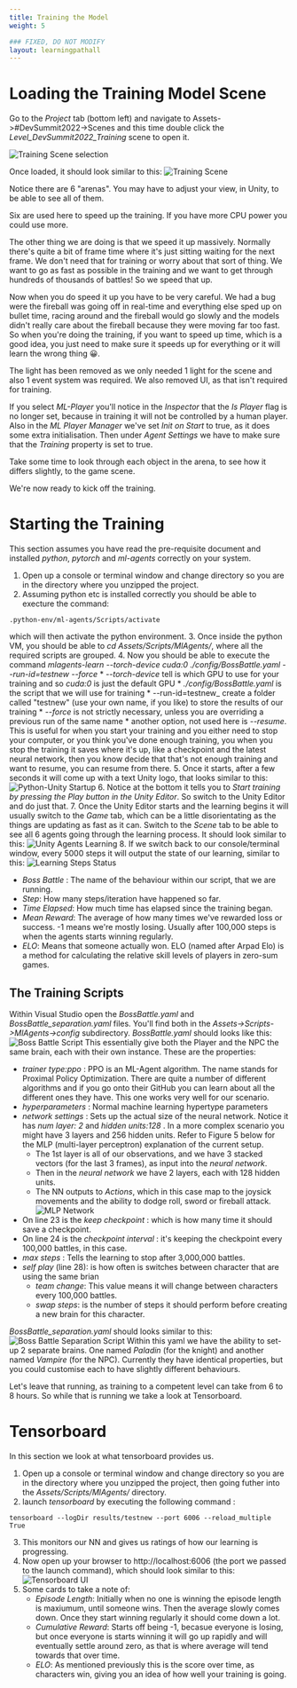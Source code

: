 ```yaml
---
title: Training the Model
weight: 5

### FIXED, DO NOT MODIFY
layout: learningpathall
---
```


# Loading the Training Model Scene
Go to the _Project_ tab (bottom left) and navigate to Assets->#DevSummit2022->Scenes and this time double click the _Level_DevSummit2022_Training_ scene to open it.

![Training Scene selection](project-assets-scenes-training.png "Figure 1. Training Scene selection")

Once loaded, it should look similar to this:
![Training Scene](training-scene.png "Figure 2. Training Scene")

Notice there are 6 "arenas". You may have to adjust your view, in Unity, to be able to see all of them.

Six are used here to speed up the training. If you have more CPU power you could use more.

The other thing we are doing is that we speed it up massively. Normally there's quite a bit of frame time where it's just sitting waiting for the next frame. We don't need that for training or worry about that sort of thing. We want to go as fast as possible in the training and we want to get through hundreds of thousands of battles! So we speed that up.

Now when you do speed it up you have to be very careful. We had a bug were the fireball was going off in real-time  and everything else sped up on bullet time, racing around and the fireball would go slowly and the models didn't really care about the fireball because they were moving far too fast. So when you're doing the training, if you want to speed up time, which is a good idea, you just need to make sure it speeds up for everything or it will learn the wrong thing 😀.

The light has been removed as we only needed 1 light for the scene and also 1 event system was required. We also removed UI, as that isn't required for training. 

If you select _ML-Player_ you'll notice in the _Inspector_ that the _Is Player_ flag is no longer set, because in training it will not be controlled by a human player. Also in the _ML Player Manager_ we've set _Init on Start_ to true, as it does some extra initialisation. Then under _Agent Settings_ we have to make sure that the _Training_ property is set to true.

Take some time to look through each object in the arena, to see how it differs slightly, to the game scene.

We're now ready to kick off the training.

# Starting the Training
This section assumes you have read the pre-requisite document and installed _python_, _pytorch_ and _ml-agents_ correctly on your system.

1. Open up a console or terminal window and change directory so you are in the directory where you unzipped the project.
2. Assuming python etc is installed correctly you should be able to execture the command:
 
`.python-env/ml-agents/Scripts/activate`

which will then activate the python environment.
3. Once inside the python VM, you should be able to _cd Assets/Scripts/MlAgents/_, where all the required scripts are grouped.
4. Now you should be able to execute the command _mlagents-learn --torch-device cuda:0 ./config/BossBattle.yaml --run-id=testnew --force_
    * _--torch-device_ tell is which GPU to use for your training and  so _cuda:0_ is just the default GPU
    * _./config/BossBattle.yaml_ is the script that we will use for training
    * --run-id=testnew_ create a folder called "testnew" (use your own name, if you like) to store the results of our training
    * _--force_ is not strictly necessary, unless you are overriding a previous run of the same name
    * another option, not used here is _--resume_. This is useful for when you start your training and you either need to stop your computer, or you think you've done enough training, you when you stop the training it saves where it's up, like a checkpoint and the latest neural network, then you know decide that that's not enough training and want to resume, you can resume from there.
5. Once it starts, after a few seconds it will come up with a text Unity logo, that looks similar to this:
![Python-Unity Startup](python-mlagent-unity-startup.png "Figure 1. Python-Unity Startup")
6. Notice at the bottom it tells you to _Start training by pressing the Play button in the Unity Editor_. So switch to the Unity Editor and do just that.
7. Once the Unity Editor starts and the learning begins it will usually switch to the _Game_ tab, which can be a little disorientating as the things are updating as fast as it can. Switch to the _Scene_ tab to be able to see all 6 agents going through the learning process. It should look similar to this:
![Unity Agents Learning](unity-agents-learning.png "Figure 2. Unity Agents Learning")
8. If we switch back to our console/terminal window, every 5000 steps it will output the state of our learning, similar to this:
![Learning Steps Status](terminal-steps-status.png "Figure 3. Learning Steps Status")
* _Boss Battle_ : The name of the behaviour within our script, that we are running.
* _Step_: How many steps/iteration have happened so far.
* _Time Elapsed_: How much time has elapsed since the training began.
* _Mean Reward_: The average of how many times we've rewarded loss or success. -1 means we're mostly losing. Usually after 100,000 steps is when the agents starts winning regularly.
* _ELO_: Means that someone actually won. ELO (named after Arpad Elo) is a method for calculating the relative skill levels of players in zero-sum games.

## The Training Scripts
Within Visual Studio open the _BossBattle.yaml_ and _BossBattle_separation.yaml_ files. You'll find both in the _Assets->Scripts->MlAgents->config_ subdirectory.
_BossBattle.yaml_ should looks like this:
![Boss Battle Script](boss-battle-script.png "Figure 4. Boss Battle Script")
This essentially give both the Player and the NPC the same brain, each with their own instance. 
These are the properties:
* _trainer type:ppo_ : PPO is an ML-Agent algorithm. The name stands for Proximal Policy Optimization. There are quite a number of different algorithms and if you go onto their GitHub you can learn about all the different ones they have. This one works very well for our scenario.
* _hyperparameters_ : Normal machine learning hypertype parameters
* _network settings_ : Sets up the actual size of the neural network. Notice it has _num layer: 2_ and _hidden units:128_ . In a more complex scenario you might have 3 layers and 256 hidden units. Refer to Figure 5 below for the MLP (multi-layer perceptron) explanation of the current setup.
    * The 1st layer is all of our observations, and we have 3 stacked vectors (for the last 3 frames), as input into the _neural network_.
    * Then in the _neural network_ we have 2 layers, each with 128 hidden units.
    * The NN outputs to _Actions_, which in this case map to the joysick movements and the ability to dodge roll, sword or fireball attack.
![MLP Network](mlp-network.png "Figure 5. MLP Network")
* On line 23 is the _keep checkpoint_ : which is how many time it should save a checkpoint.
* On line 24 is the _checkpoint interval_ : it's keeping the checkpoint every 100,000 battles, in this case.
* _max steps_ : Tells the learning to stop after 3,000,000 battles.
* _self play_ (line 28): is how often is switches between character that are using the same brian
    * _team change_: This value means it will change between characters every 100,000 battles.
    * _swap steps_: is the number of steps it should perform before creating a new brain for this character.

_BossBattle_separation.yaml_ should looks similar to this:
![Boss Battle Separation Script](boss-battle-separation-script.png "Figure 6. Boss Battle Separation Script")
Within this yaml we have the ability to set-up 2 separate brains. One named _Paladin_ (for the knight) and another named _Vampire_ (for the NPC). Currently they have identical properties, but you could customise each to have slightly different behaviours.

Let's leave that running, as training to a competent level can take from 6 to 8 hours. So while that is running we take a look at Tensorboard.

# Tensorboard
In this section we look at what tensorboard provides us.

1. Open up a console or terminal window and change directory so you are in the directory where you unzipped the project, then going futher into the _Assets/Scripts/MlAgents/_ directory.
2. launch _tensorboard_ by executing the following command :

`tensorboard --logDir results/testnew --port 6006 --reload_multiple True`

3. This monitors our NN and gives us ratings of how our learning is progressing.
4. Now open up your browser to http://localhost:6006 (the port we passed to the launch command), which should look similar to this:
![Tensorboard UI](tensorboard-ui.png "Figure 7. Tensorboard UI")
5. Some cards to take a note of:
    * _Episode Length_: Initially when no one is winning the episode length is maxiumum, until someone wins. Then the average slowly comes down. Once they start winning regularly it should come down a lot.
    * _Cumulative Reward_: Starts off being -1, becasue everyone is losing, but once everyone is starts winning it will go up rapidly and will eventually settle around zero, as that is where average will tend towards that over time.
    * _ELO_: As mentioned previously this is the score over time, as characters win, giving you an idea of how well your training is going.

